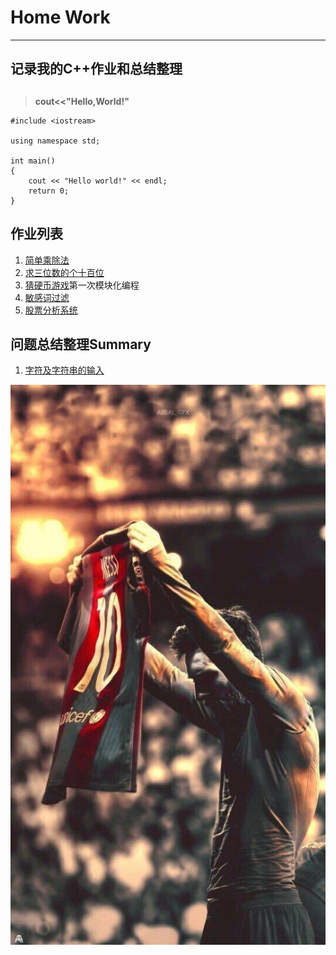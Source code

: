 # **Home Work**
***
## **记录我的C++作业和总结整理**
##  
>**cout<<"Hello,World!"**
```
#include <iostream>

using namespace std;

int main()
{
    cout << "Hello world!" << endl;
    return 0;
}
```
## **作业列表**
1. [简单乘除法](https://github.com/littleFlyDog/home-work/blob/main/homeworkfile/homework1.cpp)
2. [求三位数的个十百位](https://github.com/littleFlyDog/home-work/blob/main/homeworkfile/homework2.cpp)
3. [猜硬币游戏](https://github.com/littleFlyDog/home-work/tree/main/homeworkfile/playthecoin)第一次模块化编程
4. [敏感词过滤](./homeworkfile/敏感词过滤)
5. [股票分析系统](./homeworkfile/stockSystems.cpp)

## **问题总结整理Summary**
1. [字符及字符串的输入](./summary/股票分析系统)


![](https://github.com/littleFlyDog/home-work/blob/main/pictures/Barcelona.jpg)
